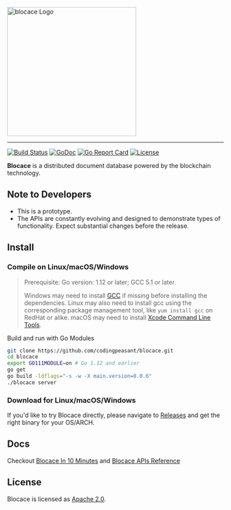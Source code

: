 <a href="https://www.blocace.com">
	<img width="300" src="https://blocace.com/images/blocace-full-logo.png" alt="blocace Logo" />
</a>
<hr/>

[![Build Status](https://travis-ci.com/codingpeasant/blocace.svg?branch=master)](https://travis-ci.com/codingpeasant/blocace) [![GoDoc](https://godoc.org/github.com/codingpeasant/blocace?status.svg)](https://godoc.org/github.com/codingpeasant/blocace) [![Go Report Card](https://goreportcard.com/badge/github.com/codingpeasant/blocace)](https://goreportcard.com/report/github.com/codingpeasant/blocace) [![License](https://img.shields.io/badge/License-Apache%202.0-blue.svg)](https://opensource.org/licenses/Apache-2.0)

__Blocace__ is a distributed document database powered by the blockchain technology.

## Note to Developers
* This is a prototype.
* The APIs are constantly evolving and designed to demonstrate types of functionality. Expect substantial changes before the release.

## Install

### Compile on Linux/macOS/Windows
> Prerequisite: Go version: 1.12 or later; GCC 5.1 or later.
> 
> Windows may need to install [GCC](http://tdm-gcc.tdragon.net/download) if missing before installing the dependencies. Linux may also need to install gcc using the corresponding package management tool, like `yum install gcc` on RedHat or alike. macOS may need to install [Xcode Command Line Tools](https://www.ics.uci.edu/~pattis/common/handouts/macmingweclipse/allexperimental/macxcodecommandlinetools.html).

Build and run with Go Modules
```bash
git clone https://github.com/codingpeasant/blocace.git
cd blocace
export GO111MODULE=on # Go 1.12 and earlier
go get
go build -ldflags="-s -w -X main.version=0.0.6"
./blocace server
```

### Download for Linux/macOS/Windows
If you'd like to try Blocace directly, please navigate to [Releases](https://github.com/codingpeasant/blocace/releases) and get the right binary for your OS/ARCH.

## Docs
Checkout [Blocace In 10 Minutes](https://blocace.com/docs/#/) and [Blocace APIs Reference](https://blocace.com/docs/#/?id=usage-reference)

## License
Blocace is licensed as [Apache 2.0](https://github.com/codingpeasant/blocace/blob/master/LICENSE).
